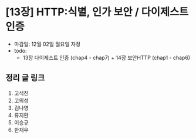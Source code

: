 # [13장] HTTP:식별, 인가 보안 / 다이제스트 인증

- 마감일: 12월 02일 월요일 자정
- todo:
  - 13장 다이제스트 인증 (chap4 - chap7) + 14장 보안HTTP (chap1 - chap6)

## 정리 글 링크

1. 고석진
2. 고의성
3. 김나영
4. 류지환
5. 이승규
6. 한재우
